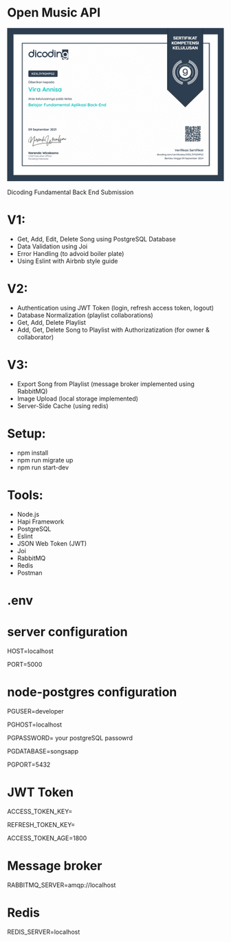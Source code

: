 # Open Music API

![alt text](https://github.com/viraannisaa99/open-music-api/blob/main/sertifikat_course_271_1331362_090921122233_pages-to-jpg-0001.jpg?raw=true)

Dicoding Fundamental Back End Submission

# V1: 
- Get, Add, Edit, Delete Song using PostgreSQL Database
- Data Validation using Joi
- Error Handling (to advoid boiler plate)
- Using Eslint with Airbnb style guide

# V2: 
- Authentication using JWT Token (login, refresh access token, logout)
- Database Normalization (playlist collaborations)
- Get, Add, Delete Playlist
- Add, Get, Delete Song to Playlist with Authorizatization (for owner & collaborator)

# V3: 
- Export Song from Playlist (message broker implemented using RabbitMQ)
- Image Upload (local storage implemented)
- Server-Side Cache (using redis)

# Setup:
- npm install
- npm run migrate up
- npm run start-dev

# Tools: 
- Node.js
- Hapi Framework
- PostgreSQL
- Eslint
- JSON Web Token (JWT)
- Joi
- RabbitMQ
- Redis
- Postman

# .env

# server configuration
HOST=localhost

PORT=5000
 
# node-postgres configuration
PGUSER=developer

PGHOST=localhost

PGPASSWORD= your postgreSQL passowrd

PGDATABASE=songsapp

PGPORT=5432

# JWT Token
ACCESS_TOKEN_KEY= 

REFRESH_TOKEN_KEY=

ACCESS_TOKEN_AGE=1800

# Message broker
RABBITMQ_SERVER=amqp://localhost

# Redis
REDIS_SERVER=localhost
